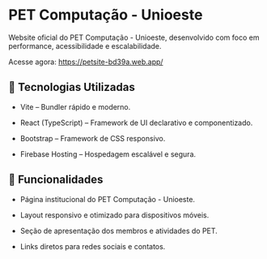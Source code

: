 # PET Computação - Unioeste

Website oficial do PET Computação - Unioeste, desenvolvido com foco em performance, acessibilidade e escalabilidade.

Acesse agora: https://petsite-bd39a.web.app/

## 🚀 Tecnologias Utilizadas
* Vite – Bundler rápido e moderno.

* React (TypeScript) – Framework de UI declarativo e componentizado.

* Bootstrap – Framework de CSS responsivo.

* Firebase Hosting – Hospedagem escalável e segura.

## 📌 Funcionalidades
* Página institucional do PET Computação - Unioeste.

* Layout responsivo e otimizado para dispositivos móveis.

* Seção de apresentação dos membros e atividades do PET.

* Links diretos para redes sociais e contatos.

